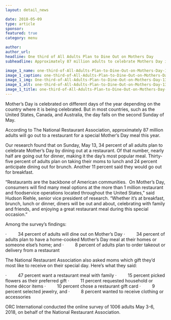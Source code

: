 ```yaml
---
layout: detail_news

date: 2018-05-09
type: article
sponsor:
featured: true
category: menu        

author:  
author_url: 
headline: One third of All Adults Plan to Dine Out on Mothers Day
subheadline: Approximately 87 million adults to celebrate Mothers Day in style

image_1_name: one-third-of-All-Adults-Plan-to-Dine-Out-on-Mothers-Day-13930
image_1_caption: one-third-of-All-Adults-Plan-to-Dine-Out-on-Mothers-Day-13930
image_1_img: One-third-of-All-Adults-Plan-to-Dine-Out-on-Mothers-Day-13930.jpg
image_1_alt: one-third-of-All-Adults-Plan-to-Dine-Out-on-Mothers-Day-13930
image_1_title: one-third-of-All-Adults-Plan-to-Dine-Out-on-Mothers-Day-13930
---
```

	
Mother&rsquo;s Day is celebrated on different days of the year depending on the country where it is being celebrated. But in most countries, such as the United States, Canada, and Australia, the day falls on the second Sunday of May.

<!--more-->According to The National Restaurant Association, approximately 87 million adults will go out to a restaurant for a special Mother&rsquo;s Day meal this year.

Our research found that on Sunday, May 13, 34 percent of all adults plan to celebrate Mother&rsquo;s Day by dining out at a restaurant. Of that number, nearly half are going out for dinner, making it the day&rsquo;s most popular meal. Thirty-five percent of adults plan on taking their moms to lunch and 24 percent anticipate dining out for brunch. Another 11 percent said they would go out for breakfast.

&ldquo;Restaurants are the backbone of American communities.&nbsp; On Mother&rsquo;s Day, consumers will find many meal options at the more than 1 million restaurant and foodservice operations located throughout the United States,&rdquo; said Hudson Riehle, senior vice president of research. &ldquo;Whether it&rsquo;s at breakfast, brunch, lunch or dinner, diners will be out and about, celebrating with family and friends, and enjoying a great restaurant meal during this special occasion.&rdquo;

Among the survey&rsquo;s findings:

<!-- [if !supportLists]-->&middot;&nbsp;&nbsp;&nbsp;&nbsp;&nbsp;&nbsp;&nbsp;&nbsp; <!--[endif]-->34 percent&nbsp;of adults will dine out on Mother&rsquo;s Day

<!-- [if !supportLists]-->&middot;&nbsp;&nbsp;&nbsp;&nbsp;&nbsp;&nbsp;&nbsp;&nbsp; <!--[endif]-->34 percent&nbsp;of adults plan to have a home-cooked Mother&rsquo;s Day meal at their homes or someone else&rsquo;s home; and

<!-- [if !supportLists]-->&middot;&nbsp;&nbsp;&nbsp;&nbsp;&nbsp;&nbsp;&nbsp;&nbsp; <!--[endif]-->8 percent&nbsp;of adults plan to order takeout or delivery from a restaurant

The National Restaurant Association also asked moms which gift they&rsquo;d most like to receive on their special day. Here&rsquo;s what they said:

<!-- [if !supportLists]-->&middot;&nbsp;&nbsp;&nbsp;&nbsp;&nbsp;&nbsp;&nbsp;&nbsp; <!--[endif]-->47 percent&nbsp;want a restaurant meal with family

<!-- [if !supportLists]-->&middot;&nbsp;&nbsp;&nbsp;&nbsp;&nbsp;&nbsp;&nbsp;&nbsp; <!--[endif]-->15 percent&nbsp;picked flowers as their preferred gift

<!-- [if !supportLists]-->&middot;&nbsp;&nbsp;&nbsp;&nbsp;&nbsp;&nbsp;&nbsp;&nbsp; <!--[endif]-->11 percent&nbsp;requested household or home d&eacute;cor items

<!-- [if !supportLists]-->&middot;&nbsp;&nbsp;&nbsp;&nbsp;&nbsp;&nbsp;&nbsp;&nbsp; <!--[endif]-->10 percent&nbsp;chose a restaurant gift card

<!-- [if !supportLists]-->&middot;&nbsp;&nbsp;&nbsp;&nbsp;&nbsp;&nbsp;&nbsp;&nbsp; <!--[endif]-->9 percent&nbsp;selected jewelry, and

<!-- [if !supportLists]-->&middot;&nbsp;&nbsp;&nbsp;&nbsp;&nbsp;&nbsp;&nbsp;&nbsp; <!--[endif]-->8 percent&nbsp;wanted to receive clothing or accessories

ORC International conducted the online survey of 1006 adults May 3-6, 2018, on behalf of the National Restaurant Association.